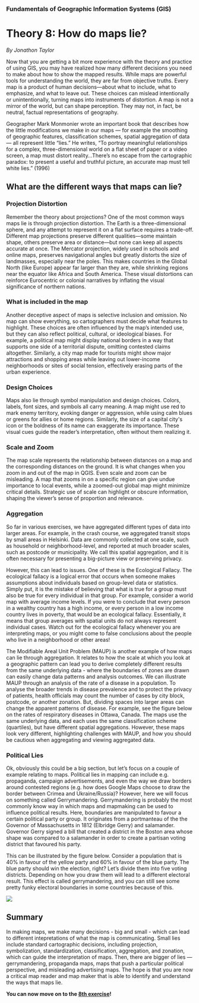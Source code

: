 ### Fundamentals of Geographic Information Systems (GIS)

# Theory 8: How do maps lie?

*By Jonathon Taylor*

Now that you are getting a bit more experience with the theory and practice of using GIS, you may have realized how many different decisions you need to make about how to show the mapped results. While maps are powerful tools for understanding the world, they are far from objective truths. Every map is a product of human decisions—about what to include, what to emphasize, and what to leave out. These choices can mislead intentionally or unintentionally, turning maps into instruments of distortion. A map is not a mirror of the world, but can shape perception. They may not, in fact, be neutral, factual representations of geography.

Geographer Mark Monmonier wrote an important book that describes how the little modifications we make in our maps — for example the smoothing of geographic features, classification schemes, spatial aggregation of data — all represent little “lies.” He writes, “To portray meaningful relationships for a complex, three-dimensional world on a flat sheet of paper or a video screen, a map must distort reality…There’s no escape from the cartographic paradox: to present a useful and truthful picture, an accurate map must tell white lies.” (1996)

## What are the different ways that maps can lie?

### Projection Distortion
Remember the theory about projections? One of the most common ways maps lie is through projection distortion. The Earth is a three-dimensional sphere, and any attempt to represent it on a flat surface requires a trade-off. Different map projections preserve different qualities—some maintain shape, others preserve area or distance—but none can keep all aspects accurate at once. The Mercator projection, widely used in schools and online maps, preserves navigational angles but greatly distorts the size of landmasses, especially near the poles. This makes countries in the Global North (like Europe) appear far larger than they are, while shrinking regions near the equator like Africa and South America. These visual distortions can reinforce Eurocentric or colonial narratives by inflating the visual significance of northern nations.

### What is included in the map
Another deceptive aspect of maps is selective inclusion and omission. No map can show everything, so cartographers must decide what features to highlight. These choices are often influenced by the map’s intended use, but they can also reflect political, cultural, or ideological biases. For example, a political map might display national borders in a way that supports one side of a territorial dispute, omitting contested claims altogether. Similarly, a city map made for tourists might show major attractions and shopping areas while leaving out lower-income neighborhoods or sites of social tension, effectively erasing parts of the urban experience.

### Design Choices
Maps also lie through symbol manipulation and design choices. Colors, labels, font sizes, and symbols all carry meaning. A map might use red to mark enemy territory, evoking danger or aggression, while using calm blues or greens for allies or home regions. Similarly, the size of a capital city's icon or the boldness of its name can exaggerate its importance. These visual cues guide the reader’s interpretation, often without them realizing it.

### Scale and Zoom
The map scale represents the relationship between distances on a map and the corresponding distances on the ground. It is what changes when you zoom in and out of the map in QGIS. Even scale and zoom can be misleading. A map that zooms in on a specific region can give undue importance to local events, while a zoomed-out global map might minimize critical details. Strategic use of scale can highlight or obscure information, shaping the viewer’s sense of proportion and relevance.

### Aggregation
So far in various exercises, we have aggregated different types of data into larger areas. For example, in the crash course, we aggregated transit stops by small areas in Helsinki. Data are commonly collected at one scale, such as household or neighborhood-level, and reported at much broader scales, such as postcode or municipality. We call this spatial aggregation, and it is often necessary for presenting a big-picture view or preserving privacy.

However, this can lead to issues. One of these is the Ecological Fallacy. The ecological fallacy is a logical error that occurs when someone makes assumptions about individuals based on group-level data or statistics. Simply put, it is the mistake of believing that what is true for a group must also be true for every individual in that group. For example, consider a world map with average income levels. If you were to conclude that every person in a wealthy country has a high income, or every person in a low income country lives in poverty, that would be an ecological fallacy. Essentially, it means that group averages with spatial units do not always represent individual cases. Watch out for the ecological fallacy whenever you are interpreting maps, or you might come to false conclusions about the people who live in a neighborhood or other areas!

The Modifiable Areal Unit Problem (MAUP) is another example of how maps can lie through aggregation. It relates to how the scale at which you look at a geographic pattern can lead you to derive completely different results from the same underlying data - where the boundaries of zones are drawn can easily change data patterns and analysis outcomes. 
We can illustrate MAUP through an analysis of the rate of a disease in a population. To analyse the broader trends in disease prevalence and to protect the privacy of patients, health officials may count the number of cases by city block, postcode, or another zonation. But, dividing spaces into larger areas can change the apparent patterns of disease. For example, see the figure below on the rates of respiratory diseases in Ottawa, Canada. The maps use the same underlying data, and each uses the same classification scheme (quartiles), but have different spatial aggregations. However, these maps look very different, highlighting challenges with MAUP, and how you should be cautious when aggregating and viewing aggregated data.

### Political Lies

Ok, obviously this could be a big section, but let’s focus on a couple of example relating to maps. Political lies in mapping can include e.g. propaganda, campaign advertisements, and even the way we draw borders around contested regions (e.g. how does Google Maps choose to draw the border between Crimea and Ukraine/Russia)? However, here we will focus on something called Gerrymandering.
Gerrymandering is probably the most commonly know way in which maps and mapmaking can be used to influence political results. Here, boundaries are manipulated to favour a certain political party or group. It originates from a portmanteau of the the Governor of Massachusetts in 1812 (Elbridge Gerry) and salamander. Governor Gerry signed a bill that created a district in the Boston area whose shape was compared to a salamander in order to create a partisan voting district that favoured his party.

This can be illustrated by the figure below. Consider a population that is 40% in favour of the yellow party and 60% in favour of the blue party. The blue party should win the election, right? Let’s divide them into five voting districts. Depending on how you draw them will lead to a different electoral result. This effect is called gerrymandering, and you can still see some pretty funky electoral boundaries in some countries because of this.

![](https://commons.wikimedia.org/wiki/File:DifferingApportionment.svg)



## Summary

In making maps, we make many decisions - big and small - which can lead to different intepretations of what the map is communicating. Small lies include standard cartographic decisions, including projection, symbolization, standardization, classification, aggregation, and zonation, which can guide the interpretation of maps. Then, there are bigger of lies —gerrymandering, propaganda maps, maps that push a particular political perspective, and misleading advertising maps. The hope is that you are now a critical map reader and map maker that is able to identify and understand the ways that maps lie.


**You can now move on to the [8th exercise](https://github.com/Tampere-University-Urban-Physics/fundamentals-of-gis/blob/master/Content/8_Exercise.md)!**
<!--stackedit_data:
eyJoaXN0b3J5IjpbLTE3ODY3NTc0MDBdfQ==
-->
